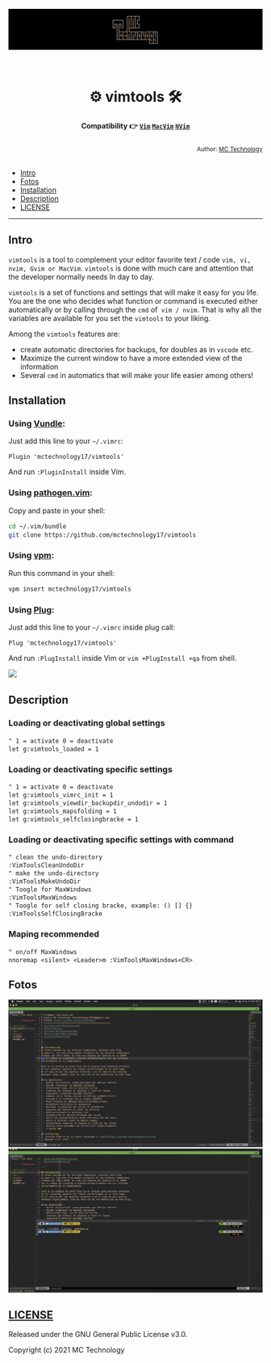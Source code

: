 
[![MC Technology](src/mctechnology_extendido.GIF)](https://www.youtube.com/channel/UC_mYh5PYPHBJ5YYUj8AIkcw)
<div align="center">
  <br> <h1>⚙️  vimtools 🛠 </h1>
</div>

<h4 align="center">
  <a> Compatibility 👉 </a>
  <a href="https://www.vim.org/download.php" target="_blank"><code>Vim</code></a>
  <a href="https://github.com/macvim-dev/macvim" target="_blank"><code>MacVim</code></a>
  <a href="https://github.com/neovim/neovim" target="_blank"><code>NVim</code></a>
</h4>

<div align="right">
  <sub>Author:
  <a href="https://twitter.com/mctechnology17">MC Technology</a>
</div>
<br>

- [Intro](#Intro)
- [Fotos](#Fotos)
- [Installation](#Installation)
- [Description](#Description)
- [LICENSE](#LICENSE)

----

## Intro
`vimtools` is a tool to complement your editor
favorite text / code `vim, vi, nvim, Gvim or MacVim`. `vimtools` is done
with much care and attention that the developer normally needs
In day to day.

`vimtools` is a set of functions and settings that will make it easy for you
life. You are the one who decides what function or command is executed
either automatically or by calling through the `cmd` of` vim / nvim`.
That is why all the variables are available for you
set the `vimtools` to your liking.

Among the `vimtools` features are:
- create automatic directories for backups, for doubles as in
  `vscode` etc.
- Maximize the current window to have a more extended view of the
  information
- Several `cmd` in automatics that will make your life easier among others!

## Installation

### Using [Vundle](https://github.com/gmarik/vundle):

Just add this line to your `~/.vimrc`:

```vim
Plugin 'mctechnology17/vimtools'
```
And run `:PluginInstall` inside Vim.

### Using [pathogen.vim](https://github.com/tpope/vim-pathogen):

Copy and paste in your shell:

```bash
cd ~/.vim/bundle
git clone https://github.com/mctechnology17/vimtools
```

### Using [vpm](https://github.com/KevinSjoberg/vpm):

Run this command in your shell:

```bash
vpm insert mctechnology17/vimtools
```

### Using [Plug](https://github.com/junegunn/vim-plug):

Just add this line to your `~/.vimrc` inside plug call:

```vim
Plug 'mctechnology17/vimtools'
```

And run `:PlugInstall` inside Vim or `vim +PlugInstall +qa` from shell.

<img src="https://github.com/mctechnology17/vimtools/blob/main/src/PlugInstall.gif" height="450">

## Description

### Loading or deactivating global settings
```vim
" 1 = activate 0 = deactivate
let g:vimtools_loaded = 1
```
### Loading or deactivating specific settings
```vim
" 1 = activate 0 = deactivate
let g:vimtools_vimrc_init = 1
let g:vimtools_viewdir_backupdir_undodir = 1
let g:vimtools_mapsfolding = 1
let g:vimtools_selfclosingbracke = 1
```
### Loading or deactivating specific settings with command
```vim
" clean the undo-directory
:VimToolsCleanUndoDir
" make the undo-directory
:VimToolsMakeUndoDir
" Toogle for MaxWindows
:VimToolsMaxWindows
" Toogle for self closing bracke, example: () [] {}
:VimToolsSelfClosingBracke
```
### Maping recommended
```vim
" on/off MaxWindows
nnoremap <silent> <Leader>m :VimToolsMaxWindows<CR>
```

## Fotos
![Compatibility](src/1_Plugs.png)
![Terminal](src/2_Terminal.png)

## [LICENSE](LICENSE)

Released under the GNU General Public License v3.0.

Copyright (c) 2021 MC Technology
